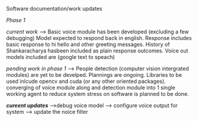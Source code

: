 Software documentation/work updates

*Phase 1*

*current work* -->  Basic voice module has been developed (excluding a few debugging) Model expected to respond back in english. Response includes basic response to hi hello and other greeting messages. History of Shankaracharya hasbeen included as plain response outcomes. Voice out models included are (google text to speach) 

*pending work in phase 1* --> People detection (computer vision intergrated modules) are yet to be develped. Plannings are ongoing. Libraries to be used inlcude opencv and cuda (or any other oriented packages). converging of voice module along and detection module into 1 single working agent to reduce system stress on software is planned to be done.



***cureent updates***
-->debug voice model
--> configure voice output for system
--> update the noice filter 
